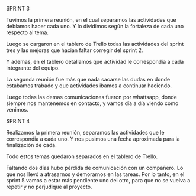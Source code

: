 SPRINT 3

Tuvimos la primera reunión, en el cual separamos las actividades que debíamos hacer cada uno. Y lo dividimos según la fortaleza de cada uno respecto al tema.

Luego se cargaron en el tablero de Trello todas las actividades del sprint tres y las mejoras que hacian faltar corregir del sprint 2. 

Y ademas, en el tablero detallamos que actividad le correspondia a cada integrante del equipo.

La segunda reunión fue más que nada sacarse las dudas en donde estabamos trabado y que actividades ibamos a continuar haciendo.

Luego todas las demas comunicaciones fueron por whattsapp, donde siempre nos mantenemos en contacto, y vamos día a día viendo como venimos.


SPRINT 4

Realizamos la primera reunión, separamos las actividades que le correspondia a cada uno. Y nos pusimos una fecha aproximada para la finalización de cada.

Todo estos temas quedaron separados en el tablero de Trello.

Faltando dos días hubo pérdida de comunicación con un compañero. Lo que nos llevó a atrasarnos y demorarnos en las tareas. Por lo tanto, en el sprint 5 vamos a estar más pendiente uno del otro, para que no se vuelva a repetir y no perjudique al proyecto.